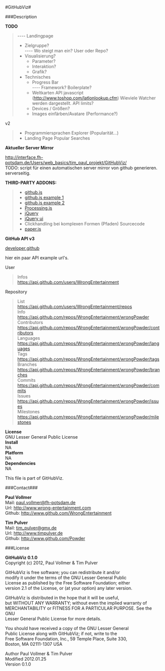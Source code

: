 #GitHubViz#
  
###Description  
  
**TODO**  
  
> ---- Landingpage  
> - Zielgruppe?  
> ---- Wo steigt man ein? User oder Repo?  
> - Visualisierung?  
>   - Parameter?  
>   - Interaktion?  
>   - Grafik?  
> - Technisches  
>   - Progress Bar  
>   ---- Framework? Boilerplate?  
>   - Weltkarten API javascript  (http://www.toshop.com/latlonlookup.cfm) Wieviele Watcher werden dargestellt. API limits?  
>   - Devices / Größen?  
>   - Images einfärben/Avatare (Performance?)    

v2  

> - Programmiersprachen Explorer (Popularität...)  
> - Landing Page Popular Searches


**Aktueller Server Mirror**  
  
http://interface.fh-potsdam.de/Users/web_basics/tim_paul_projekt/GitHubViz/  
TODO: script für einen automatischen server mirror von github generieren. serverseitig.

**THIRD-PARTY ADDONS:**  
  
> - [github.js](https://github.com/fitzgen/github-api)  
> - [github.js example 1](https://github.com/Powder/github-js/blob/master/examples/ghb.html)
> - [github.js example 2](https://github.com/judofyr/github-js/blob/master/README.markdown)
> - [Processing.js](https://github.com/jeresig/processing-js)  
> - [jQuery](https://github.com/jquery/jquery)  
> - [jQuery ui](https://github.com/jquery/jquery-ui)  
> - Clickhandling bei komplexen Formen (Pfaden) Sourcecode
> - [paper.js](http://paperjs.org/examples/hit-testing/)
  
  
**GitHub API v3**  
  
[developer.github](http://developer.github.com/)  

hier ein paar API example url's.  

User  

> Infos  
> https://api.github.com/users/WrongEntertainment  

Repository  

> List  
> https://api.github.com/users/WrongEntertainment/repos  
> Info  
> https://api.github.com/repos/WrongEntertainment/wrongPowder  
> Contributors  
> https://api.github.com/repos/WrongEntertainment/wrongPowder/contributors  
> Languages  
> https://api.github.com/repos/WrongEntertainment/wrongPowder/languages  
> Tags  
> https://api.github.com/repos/WrongEntertainment/wrongPowder/tags  
> Branches  
> https://api.github.com/repos/WrongEntertainment/wrongPowder/branches  
> Commits  
> https://api.github.com/repos/WrongEntertainment/wrongPowder/commits  
> Issues  
> https://api.github.com/repos/WrongEntertainment/wrongPowder/issues  
> Milestones  
>https://api.github.com/repos/WrongEntertainment/wrongPowder/milestones

**License**  
GNU Lesser General Public License  
**Install**  
NA  
**Platform**  
NA  
**Dependencies**  
NA    
  
This file is part of GitHubViz.  

###Contact###

**Paul Vollmer**  
Mail: paul.vollmer@fh-potsdam.de  
Url: http://www.wrong-entertainment.com  
Github: http://www.github.com/WrongEntertainment  
  
**Tim Pulver**  
Mail: tim_pulver@gmx.de  
Url: http://www.timpulver.de  
Github: http://www.github.com/Powder  
  
###License  

**GitHubViz 0.1.0**  
Copyright (c) 2012, Paul Vollmer & Tim Pulver  
  
GitHubViz is free software; you can redistribute it and/or  
modify it under the terms of the GNU Lesser General Public  
License as published by the Free Software Foundation; either  
version 2.1 of the License, or (at your option) any later version.  
  
GitHubViz is distributed in the hope that it will be useful,  
but WITHOUT ANY WARRANTY; without even the implied warranty of  
MERCHANTABILITY or FITNESS FOR A PARTICULAR PURPOSE.  See the GNU  
Lesser General Public License for more details.  
  
You should have received a copy of the GNU Lesser General  
Public License along with GitHubViz; if not, write to the  
Free Software Foundation, Inc., 59 Temple Place, Suite 330,  
Boston, MA  02111-1307  USA  
  
Author      Paul Vollmer & Tim Pulver  
Modified    2012.01.25  
Version     0.1.0
